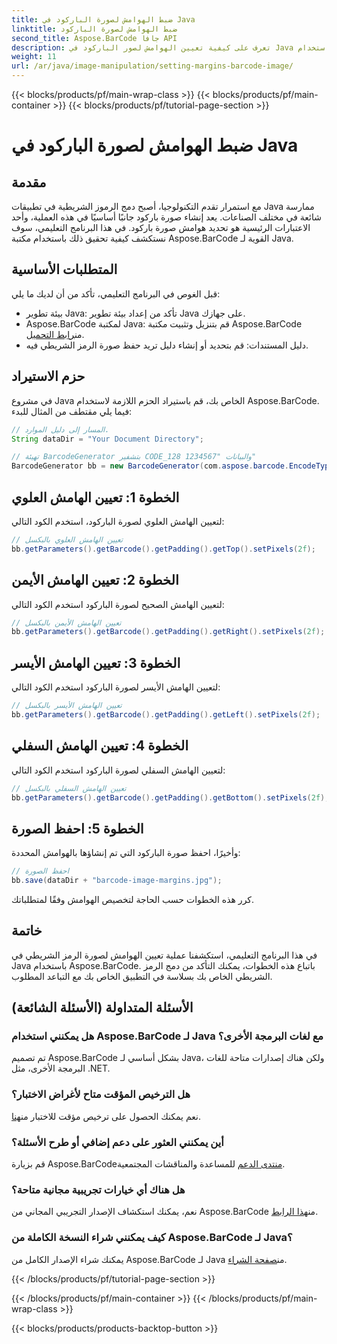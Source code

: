 ```yaml
---
title: ضبط الهوامش لصورة الباركود في Java
linktitle: ضبط الهوامش لصورة الباركود
second_title: Aspose.BarCode جافا API
description: تعرف على كيفية تعيين الهوامش لصور الباركود في Java باستخدام Aspose.BarCode. قم بتخصيص التباعد لتحقيق التكامل السلس في تطبيقك
weight: 11
url: /ar/java/image-manipulation/setting-margins-barcode-image/
---
```


{{< blocks/products/pf/main-wrap-class >}}
{{< blocks/products/pf/main-container >}}
{{< blocks/products/pf/tutorial-page-section >}}

# ضبط الهوامش لصورة الباركود في Java


## مقدمة

مع استمرار تقدم التكنولوجيا، أصبح دمج الرموز الشريطية في تطبيقات Java ممارسة شائعة في مختلف الصناعات. يعد إنشاء صورة باركود جانبًا أساسيًا في هذه العملية، وأحد الاعتبارات الرئيسية هو تحديد هوامش صورة باركود. في هذا البرنامج التعليمي، سوف نستكشف كيفية تحقيق ذلك باستخدام مكتبة Aspose.BarCode القوية لـ Java.

## المتطلبات الأساسية

قبل الغوص في البرنامج التعليمي، تأكد من أن لديك ما يلي:

- بيئة تطوير Java: تأكد من إعداد بيئة تطوير Java على جهازك.
-  Aspose.BarCode لمكتبة Java: قم بتنزيل وتثبيت مكتبة Aspose.BarCode من[رابط التحميل](https://releases.aspose.com/barcode/java/).
- دليل المستندات: قم بتحديد أو إنشاء دليل تريد حفظ صورة الرمز الشريطي فيه.

## حزم الاستيراد

في مشروع Java الخاص بك، قم باستيراد الحزم اللازمة لاستخدام Aspose.BarCode. فيما يلي مقتطف من المثال للبدء:

```java
// المسار إلى دليل الموارد.
String dataDir = "Your Document Directory";

// تهيئة BarcodeGenerator بتشفير CODE_128 والبيانات "1234567"
BarcodeGenerator bb = new BarcodeGenerator(com.aspose.barcode.EncodeTypes.CODE_128, "1234567");
```

## الخطوة 1: تعيين الهامش العلوي

لتعيين الهامش العلوي لصورة الباركود، استخدم الكود التالي:

```java
// تعيين الهامش العلوي بالبكسل
bb.getParameters().getBarcode().getPadding().getTop().setPixels(2f);
```

## الخطوة 2: تعيين الهامش الأيمن

لتعيين الهامش الصحيح لصورة الباركود استخدم الكود التالي:

```java
// تعيين الهامش الأيمن بالبكسل
bb.getParameters().getBarcode().getPadding().getRight().setPixels(2f);
```

## الخطوة 3: تعيين الهامش الأيسر

لتعيين الهامش الأيسر لصورة الباركود استخدم الكود التالي:

```java
// تعيين الهامش الأيسر بالبكسل
bb.getParameters().getBarcode().getPadding().getLeft().setPixels(2f);
```

## الخطوة 4: تعيين الهامش السفلي

لتعيين الهامش السفلي لصورة الباركود استخدم الكود التالي:

```java
// تعيين الهامش السفلي بالبكسل
bb.getParameters().getBarcode().getPadding().getBottom().setPixels(2f);
```

## الخطوة 5: احفظ الصورة

وأخيرًا، احفظ صورة الباركود التي تم إنشاؤها بالهوامش المحددة:

```java
// احفظ الصورة
bb.save(dataDir + "barcode-image-margins.jpg");
```

كرر هذه الخطوات حسب الحاجة لتخصيص الهوامش وفقًا لمتطلباتك.

## خاتمة

في هذا البرنامج التعليمي، استكشفنا عملية تعيين الهوامش لصورة الرمز الشريطي في Java باستخدام Aspose.BarCode. باتباع هذه الخطوات، يمكنك التأكد من دمج الرمز الشريطي الخاص بك بسلاسة في التطبيق الخاص بك مع التباعد المطلوب.

## الأسئلة المتداولة (الأسئلة الشائعة)

### هل يمكنني استخدام Aspose.BarCode لـ Java مع لغات البرمجة الأخرى؟
تم تصميم Aspose.BarCode بشكل أساسي لـ Java، ولكن هناك إصدارات متاحة للغات البرمجة الأخرى، مثل .NET.

### هل الترخيص المؤقت متاح لأغراض الاختبار؟
 نعم يمكنك الحصول على ترخيص مؤقت للاختبار من[هنا](https://purchase.aspose.com/temporary-license/).

### أين يمكنني العثور على دعم إضافي أو طرح الأسئلة؟
 قم بزيارة Aspose.BarCode[منتدى الدعم](https://forum.aspose.com/c/barcode/13) للمساعدة والمناقشات المجتمعية.

### هل هناك أي خيارات تجريبية مجانية متاحة؟
 نعم، يمكنك استكشاف الإصدار التجريبي المجاني من Aspose.BarCode من[هذا الرابط](https://releases.aspose.com/).

### كيف يمكنني شراء النسخة الكاملة من Aspose.BarCode لـ Java؟
 يمكنك شراء الإصدار الكامل من Aspose.BarCode لـ Java من[صفحة الشراء](https://purchase.aspose.com/buy).

{{< /blocks/products/pf/tutorial-page-section >}}

{{< /blocks/products/pf/main-container >}}
{{< /blocks/products/pf/main-wrap-class >}}

{{< blocks/products/products-backtop-button >}}
